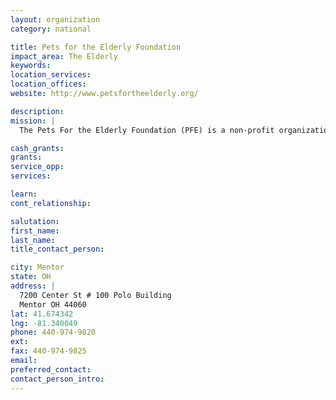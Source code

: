 ```yaml
---
layout: organization
category: national

title: Pets for the Elderly Foundation
impact_area: The Elderly
keywords: 
location_services: 
location_offices: 
website: http://www.petsfortheelderly.org/

description: 
mission: |
  The Pets For the Elderly Foundation (PFE) is a non-profit organization that provides the gift of health and happiness to senior citizens in need, while saving the lives of dogs and cats – many of which are euthanized by animal shelters or pounds simply for lack of funds or space. More than six million animals are destroyed annually because homes are not available – making euthanasia of adoptable animals the number one cause of death for both dogs and cats. The most serious disease for older persons is not cancer or heart disease – it's loneliness. Pets offer affection, unconditional love, fight loneliness, and can help ease the loss of a loved one. 

cash_grants: 
grants: 
service_opp: 
services: 

learn: 
cont_relationship: 

salutation: 
first_name: 
last_name: 
title_contact_person: 

city: Mentor
state: OH
address: |
  7200 Center St # 100 Polo Building  
  Mentor OH 44060
lat: 41.674342
lng: -81.340049
phone: 440-974-9820
ext: 
fax: 440-974-9825
email: 
preferred_contact: 
contact_person_intro: 
---
```

